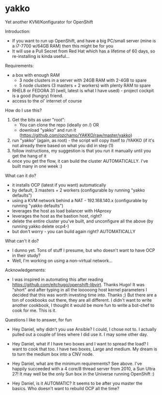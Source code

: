 # yakko

Yet another KVM/Konfigurator for OpenShift

Introduction:
- If you want to run up OpenShift, and have a big PC/small server (mine is a i7-7700 w/64GB RAM) then this might be for you
- It will use a Pull Secret from Red Hat which has a lifetime of 60 days, so re-installing is kinda useful...

Requirements:
- a box with enough RAM 
    - 3 node clusters in a server with 24GB RAM with 2-4GB to spare 
    - 5 node clusters (3 masters + 2 workers) with plenty RAM to spare
- RHEL8 or FEDORA 31 (well, latest is what I have used) - project cockpit is a good (hungry) friend. 
- access to the ol' internet of course

How do I use this?
1) Get the bits as user "root":
    - You can clone the repo (ideally on /) OR  
    - download "yakko" and run it (https://github.com/ozchamo/YAKKO/raw/master/yakko) 
2) run "yakko" (again, as root) - the script will copy itself to /YAKKO (if it's not already there based on what you did in step (1)
3) follow instructions, my suggestion is that you run it manually until you get the hang of it
4) once you get the flow, it can build the cluster AUTOMATICALLY. I've built many in one week :)

What can it do?
- it installs OCP (latest if you want) automatically
- by default, 3 masters + 2 workers (configurable by running "yakko defaults")
- using a KVM network behind a NAT - 192.168.140.x (configurable by running "yakko defaults")
- leverages the host as load balancer with HAproxy
- leverages the host as the bastion host, right?
- delete the entire cluster you've built, and unconfigure all the above (by running yakko delete ocp4-<cluster-basename>)
- but don't worry - you can build again right? AUTOMATICALLY

What can't it do?
- I dunno yet. Tons of stuff I presume, but who doesn't want to have OCP in their study?
- Well, I'm working on using a non-virtual network...

Acknowledgements:
- I was inspired in automating this after reading https://github.com/eitchugo/openshift-libvirt. Thanks Hugo! 
It was "short" and after typing in all the looooong host kernel parameters I decided that this was worth investing time into. Thanks ;)
But there are a ton of cookbooks out there, they are all different. I didn't want to write another cookbook, I thought it would be more fun to write a bot-chef to cook for me. This is it.

Questions I like to answer, for fun

- Hey Daniel, why didn't you use Ansible? 
I could, I chose not to. I actually pulled out a couple of lines where I did use it. I may some other day.

- Hey Daniel, what if I have two boxes and I want to spread the load?
I want to cook that too. I have two boxes, Large and medium. My dream is to turn the medium box into a CNV node.

- Hey Daniel, what are the minimum requirements?
See above. I've happily succeeded with a 4 core/8 thread server from 2010, a Sun Ultra 27! It may well be the only Sun box in the Universe running OpenShift :)

- Hey Daniel, is it AUTOMATIC?
It seems to be after you master the basics. Who doesn't want to rebuild OCP all the time?

